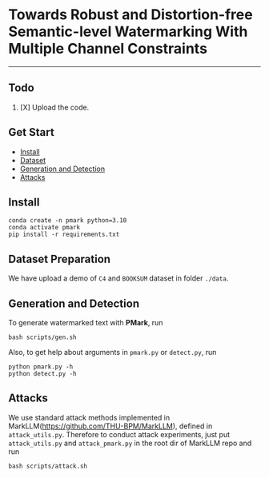 # Towards Robust and Distortion-free Semantic-level Watermarking With Multiple Channel Constraints
---

## Todo

1. [X] Upload the code.

## Get Start

- [Install](#install)
- [Dataset](#dataset-preparation)
- [Generation and Detection](#generation-and-detection)
- [Attacks](#attacks)

## Install

```shell
conda create -n pmark python=3.10
conda activate pmark
pip install -r requirements.txt
```

## Dataset Preparation

We have upload a demo of ``C4`` and ``BOOKSUM`` dataset in folder ``./data``.

## Generation and Detection

To generate watermarked text with **PMark**, run

```shell
bash scripts/gen.sh 
```

Also, to get help about arguments in ``pmark.py`` or ``detect.py``, run 
```shell
python pmark.py -h
python detect.py -h
```

## Attacks
We use standard attack methods implemented in MarkLLM(https://github.com/THU-BPM/MarkLLM), defined in ``attack_utils.py``. Therefore to conduct attack experiments, just put ``attack_utils.py`` and ``attack_pmark.py`` in the root dir of MarkLLM repo and run
```shell
bash scripts/attack.sh
```
